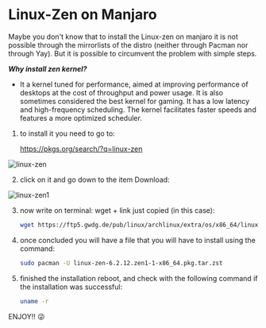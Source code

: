 # Linux-Zen on Manjaro

Maybe you don't know that to install the Linux-zen on manjaro it is not possible through the mirrorlists of the distro (neither through Pacman nor through Yay). But it is possible to circumvent the problem with simple steps.

***Why install zen kernel?***

- It a kernel tuned for performance, aimed at improving performance of 
  desktops at the cost of throughput and power usage. It is also sometimes
   considered the best kernel for gaming. It has a low latency and 
  high-frequency scheduling. The kernel facilitates faster speeds and features a more optimized scheduler.
1. to install it you need to go to: 

    https://pkgs.org/search/?q=linux-zen

![linux-zen](https://user-images.githubusercontent.com/34889283/233870450-6cd083f0-48ff-448c-bd42-30b994a49d59.jpg)

2. click on it and go down to the item Download:

![linux-zen1](https://user-images.githubusercontent.com/34889283/233870493-54d09202-de28-4cdf-950d-fbee517812ea.jpg)

3. now write on terminal: wget + link just copied (in this case):
   
   ```bash
   wget https://ftp5.gwdg.de/pub/linux/archlinux/extra/os/x86_64/linux-zen-6.2.12.zen1-1-x86_64.pkg.tar.zst
   ```

4. once concluded you will have a file that you will have to install using the command:
   
   ```bash
   sudo pacman -U linux-zen-6.2.12.zen1-1-x86_64.pkg.tar.zst
   ```

5. finished the installation reboot, and check with the following command if the installation was successful:
   
   ```bash
   uname -r
   ```
ENJOY!! 😜

